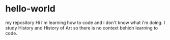 # hello-world
my repository
Hi i'm learning how to code and i don't know what i'm doing.
I study History and History of Art so there is no context behidn learning to code.
